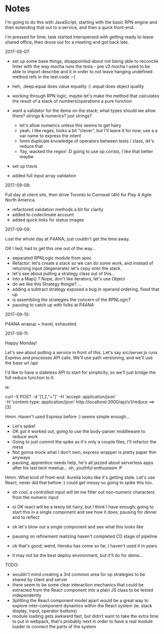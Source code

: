 # Notes

I'm going to do this with JavaScript, starting with the basic RPN engine and
then extending that out to a service, and then a quick front-end.

I'm pressed for time, task started interspersed with getting ready to leave
shared office, then drove out for a meeting and got back late.

2017-09-07:

- set up some base things, disappointed about not being able to reconcile
  linter with the way mocha runs the tests - pre v3 mocha I used to be able to
  import describe and it in order to not leave hanging undefined method refs
  in the test code :-(
- heh, .deep.equal does value equality :) .equal does object quality
- working through RPN logic, maybe let's make the method that calculates the
  result of a stack of numbers/operations a pure function
- want a validator for the items on the stack; what types should we allow there?
  strings & numerics? just strings?
  - let's allow numerics unless this seems to get hairy
  - yeah, I like regex, looks a bit "clever", but I'll leave it for now, use a
    a var name to express the intent
  - hmm duplicate knowledge of operators between tests / class, let's
    reduce that
  - Yay, wacked the regex! :D going to use op consts, I like that better maybe

- set up travis
- added full input array validation

2017-09-08:

Full day at client site, then drive Toronto to Cornwall (4h) for Play 4 Agile
North America.

- refactored validation methods a bit for clarity
- added to codeclimate account
- added quick links for status images

2017-09-09:

Lost the whole day at P4ANA; just couldn't get the time away.

OK I lied, had to get this one out of the way...

- separated RPNLogic module from spec
- Refactor: let's create a stack so we can do some work, and instead of
  returning input (degenerate) let's copy onto the stack.
- let's see about pulling a strategy class out of this...
- into a Map() ? Nope, don't like iterators, let's use Object
- do we like this Strategy thingie? ...
- adding a subtract strategy exposed a bug in operand ordering, fixed that up
- is assembling the strategies the concern of the RPNLogic?
- pausing to catch up with folks at P4ANA

2017-09-10:

P4ANA wrapup + travel, exhausted.

2017-09-11:

Happy Monday!

Let's see about putting a service in front of this. Let's say src/server.js
runs Express and processes API calls. We'll use path versioning, and we'll
use the base url /api

I'd like to have a stateless API to start for simplicity, so we'll just bridge
the full reduce function to it.

ie.

curl -X POST -d '[1,2,"+"]' -H 'accept: application/json' \
 -H 'content-type: application/json' http://localhost:3000/api/v1/reduce
==> [3]

Hmm. Haven't used Express before :) seems simple enough...
- Let's spike!
- OK got it worked out, going to use the body-parser middleware to reduce work
- Going to just commit the spike as it's only a couple files, I'll refactor
  the mess
- Not gonna mock what I don't own, express wrapper is pretty paper thin anyways
- pausing, apprentice needs help, he's all jazzed about serverless apps after
  his last tech meetup... oh, youthful enthusiasm :P

Hmm. What kind of front-end. Aurelia looks like it's getting stale. Let's use
React, never did that before :) could get messy so going to spike this too.

- oh cool, a controlled input will let me filter out non-numeric characters
  from the numeric input
- oi OK react will be a teeny bit hairy, but I think I have enough; going to
  start this in a single component and see how it does; pausing for dinner and
  to reflect

- ok let's blow out a single component and see what this looks like
- pausing on refinement realizing haven't completed CD stage of pipeline
- ok that's good; weird, Heroku has come so far, I haven't used it in years
- it may not be the best deploy environment, but it'll do for demo...

TODO:

- wouldn't mind creating a 3rd common area for op strategies to be shared by
  client and server
- there seem to be some clear interaction mechanics that could be extracted
  from the React component into a plain JS class to be tested independently
- Splitting the React component model apart would be a great way to explore
  inter-component dynamics within the React system (ie. stack display, input,
  operator buttons)
- module loading gets awkward fast, but didn't want to take the extra time to
  put in webpack, that's probably next in order to have a real module loader
  to connect the parts of the system